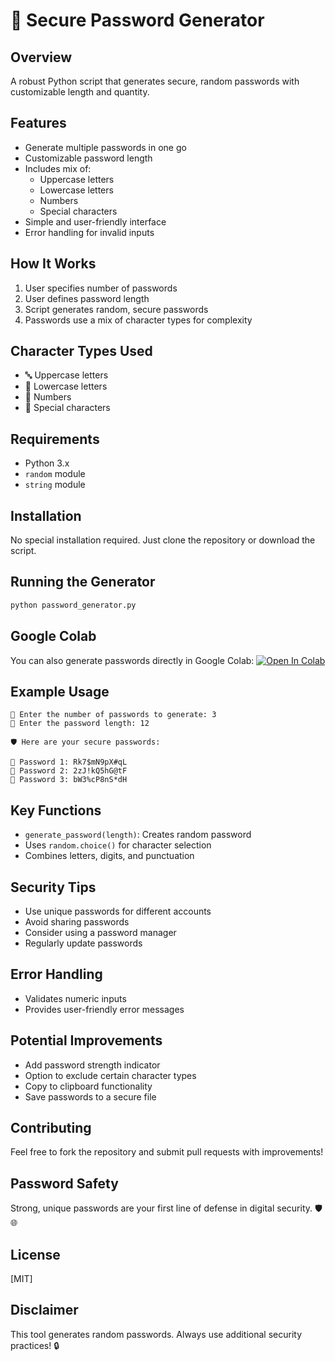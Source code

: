 # 🔐 Secure Password Generator

## Overview
A robust Python script that generates secure, random passwords with customizable length and quantity.

## Features
- Generate multiple passwords in one go
- Customizable password length
- Includes mix of:
  - Uppercase letters
  - Lowercase letters
  - Numbers
  - Special characters
- Simple and user-friendly interface
- Error handling for invalid inputs

## How It Works
1. User specifies number of passwords
2. User defines password length
3. Script generates random, secure passwords
4. Passwords use a mix of character types for complexity

## Character Types Used
- 🔤 Uppercase letters
- 🔡 Lowercase letters
- 🔢 Numbers
- 🔣 Special characters

## Requirements
- Python 3.x
- `random` module
- `string` module

## Installation
No special installation required. Just clone the repository or download the script.

## Running the Generator
```bash
python password_generator.py
```

## Google Colab
You can also generate passwords directly in Google Colab:
[![Open In Colab](https://colab.research.google.com/assets/colab-badge.svg)](https://colab.research.google.com/drive/1PQI38mL0hGmhKc1-AGtJlxW543EXnlEe)

## Example Usage
```
🔢 Enter the number of passwords to generate: 3
🔐 Enter the password length: 12

🛡️ Here are your secure passwords:

🔑 Password 1: Rk7$mN9pX#qL
🔑 Password 2: 2zJ!kQ5hG@tF
🔑 Password 3: bW3%cP8nS*dH
```

## Key Functions
- `generate_password(length)`: Creates random password
- Uses `random.choice()` for character selection
- Combines letters, digits, and punctuation

## Security Tips
- Use unique passwords for different accounts
- Avoid sharing passwords
- Consider using a password manager
- Regularly update passwords

## Error Handling
- Validates numeric inputs
- Provides user-friendly error messages

## Potential Improvements
- Add password strength indicator
- Option to exclude certain character types
- Copy to clipboard functionality
- Save passwords to a secure file

## Contributing
Feel free to fork the repository and submit pull requests with improvements!

## Password Safety
Strong, unique passwords are your first line of defense in digital security. 🛡️🌐

## License
[MIT]

## Disclaimer
This tool generates random passwords. Always use additional security practices! 🔒